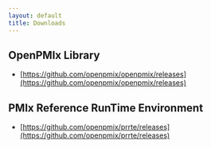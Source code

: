 ```yaml
---
layout: default
title: Downloads
---
```


OpenPMIx Library
----------------
 - [https://github.com/openpmix/openpmix/releases](https://github.com/openpmix/openpmix/releases)

PMIx Reference RunTime Environment
----------------------------------
 - [https://github.com/openpmix/prrte/releases](https://github.com/openpmix/prrte/releases)

